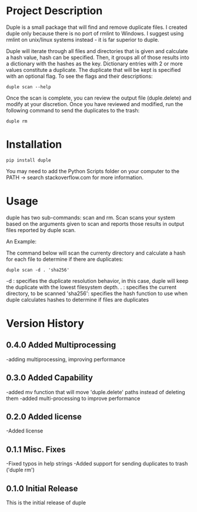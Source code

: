# Project Description

Duple is a small package that will find and remove duplicate files.  I created duple only because there is no port of rmlint to Windows.  I suggest using rmlint on unix/linux systems instead - it is far superior to duple.

Duple will iterate through all files and directories that is given and calculate a hash value, hash can be specified.  Then, it groups all of those results into a dictionary with the hashes as the key.  Dictionary entries with 2 or more values constitute a duplicate.  The duplicate that will be kept is specified with an optional flag.  To see the flags and their descriptions:

    duple scan --help

Once the scan is complete, you can review the output file (duple.delete) and modify at your discretion.  Once you have reviewed and modified, run the following command to send the duplicates to the trash:

    duple rm

# Installation

    pip install duple

You may need to add the Python Scripts folder on your computer to the PATH -> search stackoverflow.com for more information.

# Usage

duple has two sub-commands: scan and rm.  Scan scans your system based on the arguments given to scan and reports those results in output files reported by duple scan.

An Example:

The command below will scan the currenty directory and calculate a hash for each file to determine if there are duplicates:

    duple scan -d . 'sha256'

-d      :   specifies the duplicate resolution behavior, in this case, duple will keep the duplicate with the lowest filesystem depth.
.       :   specifies the current directory, to be scanned
'sha256':   specifies the hash function to use when duple calculates hashes to determine if files are duplicates

# Version History

## 0.4.0 Added Multiprocessing
-adding multiprocessing, improving performance

## 0.3.0 Added Capability
-added mv function that will move 'duple.delete' paths instead of deleting them
-added multi-processing to improve performance

## 0.2.0 Added license
-Added license

## 0.1.1 Misc. Fixes
-Fixed typos in help strings
-Added support for sending duplicates to trash ('duple rm')

## 0.1.0 Initial Release
This is the initial release of duple